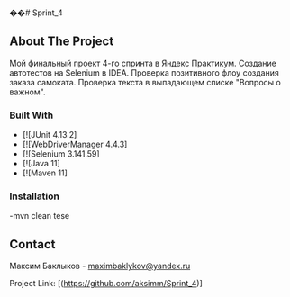 ��#   S p r i n t _ 4 

<!-- Sprint_4 -->

<!-- ABOUT THE PROJECT -->
## About The Project

Мой финальный проект 4-го спринта в Яндекс Практикум. Создание автотестов на Selenium в IDEA. Проверка позитивного флоу создания заказа самоката. Проверка текста в выпадающем списке "Вопросы о важном".

### Built With

* [![JUnit 4.13.2]
* [![WebDriverManager 4.4.3]
* [![Selenium 3.141.59]
* [![Java 11]
* [![Maven 11]

### Installation

-mvn clean tesе

<!-- CONTACT -->
## Contact

Максим Баклыков - maximbaklykov@yandex.ru

Project Link: [(https://github.com/aksimm/Sprint_4)]
